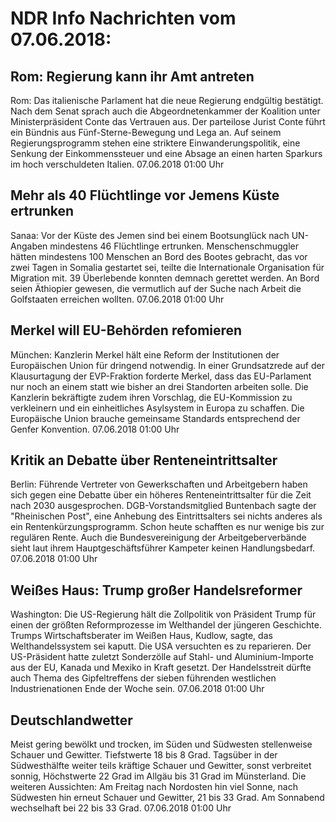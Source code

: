 # NDR Info Nachrichten vom 07.06.2018:


## Rom: Regierung kann ihr Amt antreten
Rom: 	Das italienische Parlament hat die neue Regierung endgültig bestätigt. Nach dem Senat sprach auch die Abgeordnetenkammer der Koalition unter Ministerpräsident Conte das Vertrauen aus. Der parteilose Jurist Conte führt ein Bündnis aus Fünf-Sterne-Bewegung und Lega an. Auf seinem Regierungsprogramm stehen eine striktere Einwanderungspolitik, eine Senkung der Einkommenssteuer und eine Absage an einen harten Sparkurs im hoch verschuldeten Italien. 07.06.2018 01:00 Uhr 

## Mehr als 40 Flüchtlinge vor Jemens Küste ertrunken
Sanaa: Vor der Küste des Jemen sind bei einem Bootsunglück nach UN-Angaben mindestens 46 Flüchtlinge ertrunken. Menschenschmuggler hätten mindestens 100 Menschen an Bord des Bootes gebracht, das vor zwei Tagen in Somalia gestartet sei, teilte die Internationale Organisation für Migration mit. 39 Überlebende konnten demnach gerettet werden. An Bord seien Äthiopier gewesen, die vermutlich auf der Suche nach Arbeit die Golfstaaten erreichen wollten. 07.06.2018 01:00 Uhr 

## Merkel will EU-Behörden refomieren
München: Kanzlerin Merkel hält eine Reform der Institutionen der Europäischen Union für dringend notwendig. In einer Grundsatzrede auf der Klausurtagung der EVP-Fraktion forderte Merkel, dass das EU-Parlament nur noch an einem statt wie bisher an drei Standorten arbeiten solle. Die Kanzlerin bekräftigte zudem ihren Vorschlag, die EU-Kommission zu verkleinern und ein einheitliches Asylsystem in Europa zu schaffen. Die Europäische Union brauche gemeinsame Standards entsprechend der Genfer Konvention. 07.06.2018 01:00 Uhr 

## Kritik an Debatte über Renteneintrittsalter
Berlin: 	Führende Vertreter von Gewerkschaften und Arbeitgebern haben sich gegen eine Debatte über ein höheres Renteneintrittsalter für die Zeit nach 2030 ausgesprochen. DGB-Vorstandsmitglied Buntenbach sagte der "Rheinischen Post", eine Anhebung des Eintrittsalters sei nichts anderes als ein Rentenkürzungsprogramm. Schon heute schafften es nur wenige bis zur regulären Rente. Auch die Bundesvereinigung der Arbeitgeberverbände sieht laut ihrem Hauptgeschäftsführer Kampeter keinen Handlungsbedarf. 07.06.2018 01:00 Uhr 

## Weißes Haus: Trump großer Handelsreformer
Washington: Die US-Regierung hält die Zollpolitik von Präsident Trump für einen der größten Reformprozesse im Welthandel der jüngeren Geschichte. Trumps Wirtschaftsberater im Weißen Haus, Kudlow, sagte, das Welthandelssystem sei kaputt. Die USA versuchten es zu reparieren. Der US-Präsident hatte zuletzt Sonderzölle auf Stahl- und Aluminium-Importe aus der EU, Kanada und Mexiko in Kraft gesetzt. Der Handelsstreit dürfte auch Thema des Gipfeltreffens der sieben führenden westlichen Industrienationen Ende der Woche sein. 07.06.2018 01:00 Uhr 

## Deutschlandwetter
Meist gering bewölkt und trocken, im Süden und Südwesten stellenweise Schauer und Gewitter. Tiefstwerte 18 bis 8 Grad. Tagsüber in der Südwesthälfte weiter teils kräftige Schauer und Gewitter, sonst verbreitet sonnig, Höchstwerte 22 Grad im Allgäu bis 31 Grad im Münsterland. Die weiteren Aussichten: Am Freitag nach Nordosten hin viel Sonne, nach Südwesten hin erneut Schauer und Gewitter, 21 bis 33 Grad. Am Sonnabend wechselhaft bei 22 bis 33 Grad. 07.06.2018 01:00 Uhr 
